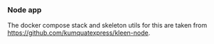 ### Node app

The docker compose stack and skeleton utils for this are taken from https://github.com/kumquatexpress/kleen-node.